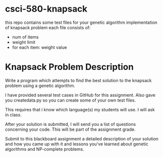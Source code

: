# csci-580-knapsack

this repo contains some test files for your genetic algorithm implementation of knapsack problem
each file consists of:

- num of items
- weight limit
- for each item: weight value

# Knapsack Problem Description

Write a program which attempts to find the best solution to the knapsack problem using a genetic algorithm.

I have provided several test cases in GitHub for this assignment. Also gave you createdata.py so you can create some of your own test files.  

This requires that i know which language(s) my students will use. I will ask in class. 

After your solution is submitted, I will send you a list of questions concerning your code. This will be part of the assignment grade. 

Submit to this blackboard assignment a detailed description of your solution and how you came up with it and lessons you've learned about genetic algorithms and NP-complete problems. 
